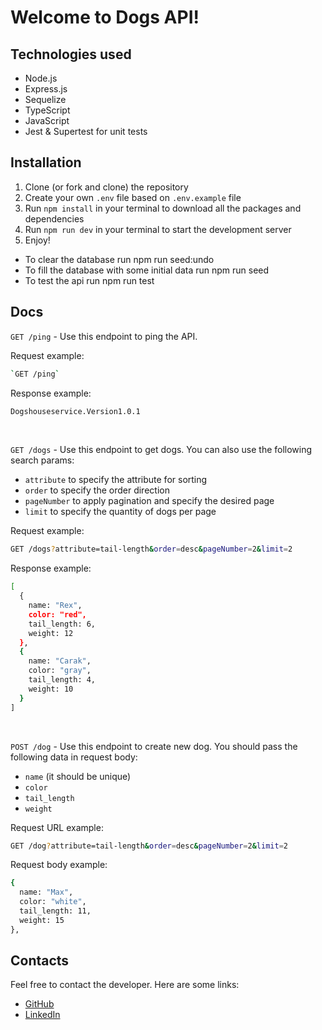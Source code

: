 # Welcome to Dogs API!

## Technologies used
- Node.js<br/>
- Express.js<br/>
- Sequelize<br/>
- TypeScript<br/>
- JavaScript<br/>
- Jest & Supertest for unit tests

## Installation

1. Clone (or fork and clone) the repository
2. Create your own `.env` file based on `.env.example` file
3. Run `npm install` in your terminal to download all the packages and dependencies
4. Run `npm run dev` in your terminal to start the development server
5. Enjoy!
- To clear the database run npm run seed:undo<br/>
- To fill the database with some initial data run npm run seed<br/>
- To test the api run npm run test

## Docs

`GET /ping` - Use this endpoint to ping the API.

Request example:
```sh
`GET /ping`
```

Response example:
```sh
Dogshouseservice.Version1.0.1
```
<br/>

`GET /dogs` - Use this endpoint to get dogs. You can also use the following search params:<br/>
- `attribute` to specify the attribute for sorting<br/>
- `order` to specify the order direction<br/>
- `pageNumber` to apply pagination and specify the desired page<br/>
- `limit` to specify the quantity of dogs per page<br/>

Request example:
```sh
GET /dogs?attribute=tail-length&order=desc&pageNumber=2&limit=2
```

Response example:
```sh
[
  {
    name: "Rex",
    color: "red",
    tail_length: 6,
    weight: 12
  },
  {
    name: "Carak",
    color: "gray",
    tail_length: 4,
    weight: 10
  }
]
```

<br/>

`POST /dog` - Use this endpoint to create new dog. You should pass the following data in request body:<br/>
- `name` (it should be unique)<br/>
- `color`<br/>
- `tail_length`<br/>
- `weight`<br/>

Request URL example:
```sh
GET /dog?attribute=tail-length&order=desc&pageNumber=2&limit=2
```

Request body example:
```sh
{
  name: "Max",
  color: "white",
  tail_length: 11,
  weight: 15
},
```

## Contacts
Feel free to contact the developer. Here are some links:<br/>
- [GitHub](https://github.com/rashyd-hasratov)<br/>
- [LinkedIn](https://www.linkedin.com/in/rashyd-hasratov/)<br/>